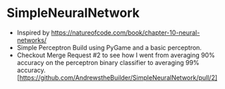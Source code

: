 # SimpleNeuralNetwork
- Inspired by https://natureofcode.com/book/chapter-10-neural-networks/
- Simple Perceptron Build using PyGame and a basic perceptron.
- Checkout Merge Request #2 to see how I went from averaging 90% accuracy on the perceptron binary classifier to averaging 99% accuracy.
[https://github.com/AndrewstheBuilder/SimpleNeuralNetwork/pull/2]
